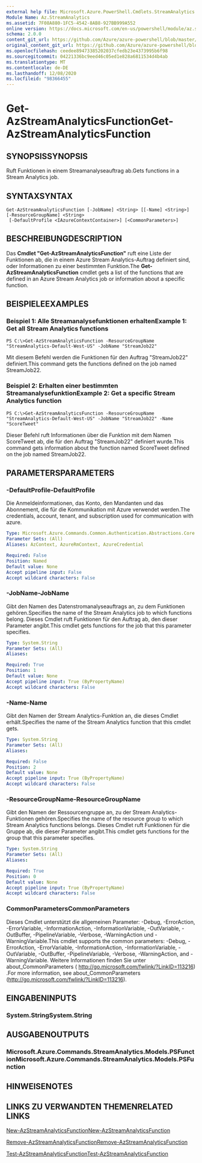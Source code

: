 ```yaml
---
external help file: Microsoft.Azure.PowerShell.Cmdlets.StreamAnalytics.dll-Help.xml
Module Name: Az.StreamAnalytics
ms.assetid: 7F08A880-1FC5-4542-8AB8-927BB999A552
online version: https://docs.microsoft.com/en-us/powershell/module/az.streamanalytics/get-azstreamanalyticsfunction
schema: 2.0.0
content_git_url: https://github.com/Azure/azure-powershell/blob/master/src/StreamAnalytics/StreamAnalytics/help/Get-AzStreamAnalyticsFunction.md
original_content_git_url: https://github.com/Azure/azure-powershell/blob/master/src/StreamAnalytics/StreamAnalytics/help/Get-AzStreamAnalyticsFunction.md
ms.openlocfilehash: ceedee89473385202037cfedb23e4373995b6f98
ms.sourcegitcommit: 04221336bc9eed46c05ed1e828a6811534d4b4ab
ms.translationtype: MT
ms.contentlocale: de-DE
ms.lasthandoff: 12/08/2020
ms.locfileid: "98366455"
---
```

# <span data-ttu-id="54f5f-101">Get-AzStreamAnalyticsFunction</span><span class="sxs-lookup"><span data-stu-id="54f5f-101">Get-AzStreamAnalyticsFunction</span></span>

## <span data-ttu-id="54f5f-102">SYNOPSIS</span><span class="sxs-lookup"><span data-stu-id="54f5f-102">SYNOPSIS</span></span>
<span data-ttu-id="54f5f-103">Ruft Funktionen in einem Streamanalyseauftrag ab.</span><span class="sxs-lookup"><span data-stu-id="54f5f-103">Gets functions in a Stream Analytics job.</span></span>

## <span data-ttu-id="54f5f-104">SYNTAX</span><span class="sxs-lookup"><span data-stu-id="54f5f-104">SYNTAX</span></span>

```
Get-AzStreamAnalyticsFunction [-JobName] <String> [[-Name] <String>] [-ResourceGroupName] <String>
 [-DefaultProfile <IAzureContextContainer>] [<CommonParameters>]
```

## <span data-ttu-id="54f5f-105">BESCHREIBUNG</span><span class="sxs-lookup"><span data-stu-id="54f5f-105">DESCRIPTION</span></span>
<span data-ttu-id="54f5f-106">Das **Cmdlet "Get-AzStreamAnalyticsFunction"** ruft eine Liste der Funktionen ab, die in einem Azure Stream Analytics-Auftrag definiert sind, oder Informationen zu einer bestimmten Funktion.</span><span class="sxs-lookup"><span data-stu-id="54f5f-106">The **Get-AzStreamAnalyticsFunction** cmdlet gets a list of the functions that are defined in an Azure Stream Analytics job or information about a specific function.</span></span>

## <span data-ttu-id="54f5f-107">BEISPIELE</span><span class="sxs-lookup"><span data-stu-id="54f5f-107">EXAMPLES</span></span>

### <span data-ttu-id="54f5f-108">Beispiel 1: Alle Streamanalysefunktionen erhalten</span><span class="sxs-lookup"><span data-stu-id="54f5f-108">Example 1: Get all Stream Analytics functions</span></span>
```
PS C:\>Get-AzStreamAnalyticsFunction -ResourceGroupName "StreamAnalytics-Default-West-US" -JobName "StreamJob22"
```

<span data-ttu-id="54f5f-109">Mit diesem Befehl werden die Funktionen für den Auftrag "StreamJob22" definiert.</span><span class="sxs-lookup"><span data-stu-id="54f5f-109">This command gets the functions defined on the job named StreamJob22.</span></span>

### <span data-ttu-id="54f5f-110">Beispiel 2: Erhalten einer bestimmten Streamanalysefunktion</span><span class="sxs-lookup"><span data-stu-id="54f5f-110">Example 2: Get a specific Stream Analytics function</span></span>
```
PS C:\>Get-AzStreamAnalyticsFunction -ResourceGroupName "StreamAnalytics-Default-West-US" -JobName "StreamJob22" -Name "ScoreTweet"
```

<span data-ttu-id="54f5f-111">Dieser Befehl ruft Informationen über die Funktion mit dem Namen ScoreTweet ab, die für den Auftrag "StreamJob22" definiert wurde.</span><span class="sxs-lookup"><span data-stu-id="54f5f-111">This command gets information about the function named ScoreTweet defined on the job named StreamJob22.</span></span>

## <span data-ttu-id="54f5f-112">PARAMETERS</span><span class="sxs-lookup"><span data-stu-id="54f5f-112">PARAMETERS</span></span>

### <span data-ttu-id="54f5f-113">-DefaultProfile</span><span class="sxs-lookup"><span data-stu-id="54f5f-113">-DefaultProfile</span></span>
<span data-ttu-id="54f5f-114">Die Anmeldeinformationen, das Konto, den Mandanten und das Abonnement, die für die Kommunikation mit Azure verwendet werden.</span><span class="sxs-lookup"><span data-stu-id="54f5f-114">The credentials, account, tenant, and subscription used for communication with azure.</span></span>

```yaml
Type: Microsoft.Azure.Commands.Common.Authentication.Abstractions.Core.IAzureContextContainer
Parameter Sets: (All)
Aliases: AzContext, AzureRmContext, AzureCredential

Required: False
Position: Named
Default value: None
Accept pipeline input: False
Accept wildcard characters: False
```

### <span data-ttu-id="54f5f-115">-JobName</span><span class="sxs-lookup"><span data-stu-id="54f5f-115">-JobName</span></span>
<span data-ttu-id="54f5f-116">Gibt den Namen des Datenstromanalyseauftrags an, zu dem Funktionen gehören.</span><span class="sxs-lookup"><span data-stu-id="54f5f-116">Specifies the name of the Stream Analytics job to which functions belong.</span></span>
<span data-ttu-id="54f5f-117">Dieses Cmdlet ruft Funktionen für den Auftrag ab, den dieser Parameter angibt.</span><span class="sxs-lookup"><span data-stu-id="54f5f-117">This cmdlet gets functions for the job that this parameter specifies.</span></span>

```yaml
Type: System.String
Parameter Sets: (All)
Aliases:

Required: True
Position: 1
Default value: None
Accept pipeline input: True (ByPropertyName)
Accept wildcard characters: False
```

### <span data-ttu-id="54f5f-118">-Name</span><span class="sxs-lookup"><span data-stu-id="54f5f-118">-Name</span></span>
<span data-ttu-id="54f5f-119">Gibt den Namen der Stream Analytics-Funktion an, die dieses Cmdlet erhält.</span><span class="sxs-lookup"><span data-stu-id="54f5f-119">Specifies the name of the Stream Analytics function that this cmdlet gets.</span></span>

```yaml
Type: System.String
Parameter Sets: (All)
Aliases:

Required: False
Position: 2
Default value: None
Accept pipeline input: True (ByPropertyName)
Accept wildcard characters: False
```

### <span data-ttu-id="54f5f-120">-ResourceGroupName</span><span class="sxs-lookup"><span data-stu-id="54f5f-120">-ResourceGroupName</span></span>
<span data-ttu-id="54f5f-121">Gibt den Namen der Ressourcengruppe an, zu der Stream Analytics-Funktionen gehören.</span><span class="sxs-lookup"><span data-stu-id="54f5f-121">Specifies the name of the resource group to which Stream Analytics functions belongs.</span></span>
<span data-ttu-id="54f5f-122">Dieses Cmdlet ruft Funktionen für die Gruppe ab, die dieser Parameter angibt.</span><span class="sxs-lookup"><span data-stu-id="54f5f-122">This cmdlet gets functions for the group that this parameter specifies.</span></span>

```yaml
Type: System.String
Parameter Sets: (All)
Aliases:

Required: True
Position: 0
Default value: None
Accept pipeline input: True (ByPropertyName)
Accept wildcard characters: False
```

### <span data-ttu-id="54f5f-123">CommonParameters</span><span class="sxs-lookup"><span data-stu-id="54f5f-123">CommonParameters</span></span>
<span data-ttu-id="54f5f-124">Dieses Cmdlet unterstützt die allgemeinen Parameter: -Debug, -ErrorAction, -ErrorVariable, -InformationAction, -InformationVariable, -OutVariable, -OutBuffer, -PipelineVariable, -Verbose, -WarningAction und -WarningVariable.</span><span class="sxs-lookup"><span data-stu-id="54f5f-124">This cmdlet supports the common parameters: -Debug, -ErrorAction, -ErrorVariable, -InformationAction, -InformationVariable, -OutVariable, -OutBuffer, -PipelineVariable, -Verbose, -WarningAction, and -WarningVariable.</span></span> <span data-ttu-id="54f5f-125">Weitere Informationen finden Sie unter about_CommonParameters ( http://go.microsoft.com/fwlink/?LinkID=113216) .</span><span class="sxs-lookup"><span data-stu-id="54f5f-125">For more information, see about_CommonParameters (http://go.microsoft.com/fwlink/?LinkID=113216).</span></span>

## <span data-ttu-id="54f5f-126">EINGABEN</span><span class="sxs-lookup"><span data-stu-id="54f5f-126">INPUTS</span></span>

### <span data-ttu-id="54f5f-127">System.String</span><span class="sxs-lookup"><span data-stu-id="54f5f-127">System.String</span></span>

## <span data-ttu-id="54f5f-128">AUSGABEN</span><span class="sxs-lookup"><span data-stu-id="54f5f-128">OUTPUTS</span></span>

### <span data-ttu-id="54f5f-129">Microsoft.Azure.Commands.StreamAnalytics.Models.PSFunction</span><span class="sxs-lookup"><span data-stu-id="54f5f-129">Microsoft.Azure.Commands.StreamAnalytics.Models.PSFunction</span></span>

## <span data-ttu-id="54f5f-130">HINWEISE</span><span class="sxs-lookup"><span data-stu-id="54f5f-130">NOTES</span></span>

## <span data-ttu-id="54f5f-131">LINKS ZU VERWANDTEN THEMEN</span><span class="sxs-lookup"><span data-stu-id="54f5f-131">RELATED LINKS</span></span>

[<span data-ttu-id="54f5f-132">New-AzStreamAnalyticsFunction</span><span class="sxs-lookup"><span data-stu-id="54f5f-132">New-AzStreamAnalyticsFunction</span></span>](./New-AzStreamAnalyticsFunction.md)

[<span data-ttu-id="54f5f-133">Remove-AzStreamAnalyticsFunction</span><span class="sxs-lookup"><span data-stu-id="54f5f-133">Remove-AzStreamAnalyticsFunction</span></span>](./Remove-AzStreamAnalyticsFunction.md)

[<span data-ttu-id="54f5f-134">Test-AzStreamAnalyticsFunction</span><span class="sxs-lookup"><span data-stu-id="54f5f-134">Test-AzStreamAnalyticsFunction</span></span>](./Test-AzStreamAnalyticsFunction.md)


